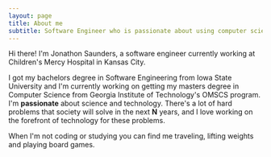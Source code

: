 ```yaml
---
layout: page
title: About me
subtitle: Software Engineer who is passionate about using computer science to solve important and hard problems. 
---
```


Hi there! I'm Jonathon Saunders, a software engineer currently working at Children's Mercy Hospital in Kansas City. 

I got my bachelors degree in Software Engineering from Iowa State University and I'm currently working on getting my masters degree in Computer Science from Georgia Institute of Technology's OMSCS program. I'm **passionate** about science and technology. There's a lot of hard problems that society will solve in the next **N** years, and I love working on the forefront of technology for these problems.

When I'm not coding or studying you can find me traveling, lifting weights and playing board games.
